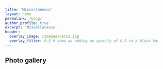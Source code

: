 ```yaml
---
title: 'Miscellaneous'
layout: home
permalink: /blog/
author_profile: true
excerpt: 'Miscellaneous'
header:
  overlay_image: /images/paris.jpg
  overlay_filter: 0.5 # same as adding an opacity of 0.5 to a black background
---
```


## Photo gallery
